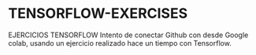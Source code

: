 # TENSORFLOW-EXERCISES
EJERCICIOS TENSORFLOW
Intento de conectar Github con desde Google colab, usando un ejercicio realizado hace un tiempo con Tensorflow.
